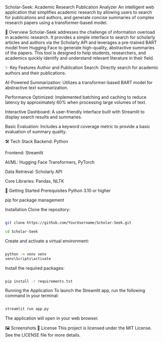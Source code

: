 Scholar-Seek: Academic Research Publication Analyzer
An intelligent web application that simplifies academic research by allowing users to search for publications and authors, and generate concise summaries of complex research papers using a transformer-based model.

🌟 Overview
Scholar-Seek addresses the challenge of information overload in academic research. It provides a simple interface to search for scholarly articles and authors via the Scholarly API and leverages a pre-trained BART model from Hugging Face to generate high-quality, abstractive summaries of the papers. This tool is designed to help students, researchers, and academics quickly identify and understand relevant literature in their field.

✨ Key Features
Author and Publication Search: Directly search for academic authors and their publications.

AI-Powered Summarization: Utilizes a transformer-based BART model for abstractive text summarization.

Performance Optimized: Implemented batching and caching to reduce latency by approximately 60% when processing large volumes of text.

Interactive Dashboard: A user-friendly interface built with Streamlit to display search results and summaries.

Basic Evaluation: Includes a keyword coverage metric to provide a basic evaluation of summary quality.

🛠️ Tech Stack
Backend: Python

Frontend: Streamlit

AI/ML: Hugging Face Transformers, PyTorch

Data Retrieval: Scholarly API

Core Libraries: Pandas, NLTK

🚀 Getting Started
Prerequisites
Python 3.10 or higher

pip for package management

Installation
Clone the repository:

```Bash

git clone https://github.com/YourUsername/Scholar-Seek.git
```
```Bash
cd Scholar-Seek
```
Create and activate a virtual environment:

```Bash

python -m venv venv
venv\Scripts\activate
```
Install the required packages:

```Bash

pip install -r requirements.txt
```
Running the Application
To launch the Streamlit app, run the following command in your terminal:

```Bash

streamlit run app.py
```
The application will open in your web browser.

🖼️ Screenshots
📄 License
This project is licensed under the MIT License. See the LICENSE file for more details.
